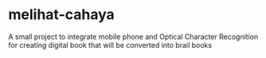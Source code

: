 # melihat-cahaya
A small project to integrate mobile phone and Optical Character Recognition for creating digital book that will be converted into brail books
 
